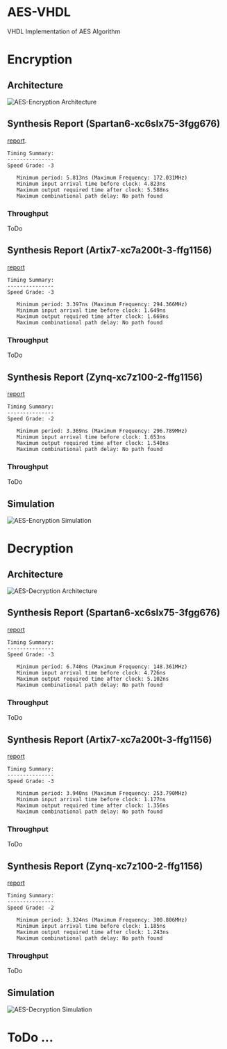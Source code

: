 # AES-VHDL
VHDL Implementation of AES Algorithm

# Encryption

## Architecture

![AES-Encryption Architecture](https://github.com/hadipourh/AES-VHDL/blob/master/Images/aes_enc.svg)

## Synthesis Report (Spartan6-xc6slx75-3fgg676)
[report](https://github.com/hadipourh/AES-VHDL/blob/master/AES-ENC/SynthesisReports/Spartan6/Spartan6-xc6slx75-3fgg676.txt). 
```
Timing Summary:
---------------
Speed Grade: -3

   Minimum period: 5.813ns (Maximum Frequency: 172.031MHz)
   Minimum input arrival time before clock: 4.823ns
   Maximum output required time after clock: 5.588ns
   Maximum combinational path delay: No path found
```
### Throughput
ToDo

## Synthesis Report (Artix7-xc7a200t-3-ffg1156)
[report](https://github.com/hadipourh/AES-VHDL/blob/master/AES-ENC/SynthesisReports/Artix7/Artix7-xc7a200t-3-ffg1156.txt)
```
Timing Summary:
---------------
Speed Grade: -3

   Minimum period: 3.397ns (Maximum Frequency: 294.366MHz)
   Minimum input arrival time before clock: 1.649ns
   Maximum output required time after clock: 1.669ns
   Maximum combinational path delay: No path found
```
### Throughput
ToDo

## Synthesis Report (Zynq-xc7z100-2-ffg1156)
[report](https://github.com/hadipourh/AES-VHDL/blob/master/AES-ENC/SynthesisReports/Zynq/Zynq-xc7z100-2-ffg1156.txt)
```
Timing Summary:
---------------
Speed Grade: -2

   Minimum period: 3.369ns (Maximum Frequency: 296.789MHz)
   Minimum input arrival time before clock: 1.653ns
   Maximum output required time after clock: 1.540ns
   Maximum combinational path delay: No path found
```
### Throughput
ToDo

## Simulation


![AES-Encryption Simulation](https://github.com/hadipourh/AES-VHDL/blob/master/Images/capture_simulation_aes_enc.png)

# Decryption

## Architecture

![AES-Decryption Architecture](https://github.com/hadipourh/AES-VHDL/blob/master/Images/aes_dec.svg)
## Synthesis Report (Spartan6-xc6slx75-3fgg676)
[report](https://github.com/hadipourh/AES-VHDL/blob/master/AES-DEC/SynthesisReports/Spartan6/Spartan6-xc6slx75-3fgg676.txt)
```
Timing Summary:
---------------
Speed Grade: -3

   Minimum period: 6.740ns (Maximum Frequency: 148.361MHz)
   Minimum input arrival time before clock: 4.726ns
   Maximum output required time after clock: 5.102ns
   Maximum combinational path delay: No path found
```
### Throughput
ToDo

## Synthesis Report (Artix7-xc7a200t-3-ffg1156)
[report](https://github.com/hadipourh/AES-VHDL/blob/master/AES-DEC/SynthesisReports/Artix7/Artix7-xc7a200t-3-ffg1156.txt)
```
Timing Summary:
---------------
Speed Grade: -3

   Minimum period: 3.940ns (Maximum Frequency: 253.790MHz)
   Minimum input arrival time before clock: 1.177ns
   Maximum output required time after clock: 1.356ns
   Maximum combinational path delay: No path found
```
### Throughput
ToDo

## Synthesis Report (Zynq-xc7z100-2-ffg1156)
[report](https://github.com/hadipourh/AES-VHDL/blob/master/AES-DEC/SynthesisReports/Zynq/Zynq-xc7z100-2-ffg1156.txt)
```
Timing Summary:
---------------
Speed Grade: -2

   Minimum period: 3.324ns (Maximum Frequency: 300.806MHz)
   Minimum input arrival time before clock: 1.185ns
   Maximum output required time after clock: 1.243ns
   Maximum combinational path delay: No path found
```
### Throughput
ToDo
## Simulation

![AES-Decryption Simulation](https://github.com/hadipourh/AES-VHDL/blob/master/Images/capture_simulation_aes_dec.png)

# ToDo ...
